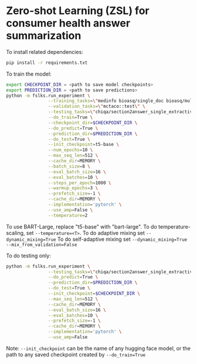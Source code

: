 # Zero-shot Learning (ZSL) for consumer health answer summarization

To install related dependencies:
```bash
pip install -r requirements.txt
```

To train the model:
```bash
export CHECKPOINT_DIR = <path to save model checkpoints>
export PREDICTION_DIR = <path to save predictions>
python -m fslks.run_experiment \
                --training_tasks=\"medinfo bioasq/single_doc bioasq/multi_doc pubmed_summ medlineplus_references super_glue/copa scientific_papers/arxiv scientific_papers/pubmed cochrane_summ cnn_dailymail ebm/answer ebm/justify squad movie_rationales evi_conv cosmos_qa::validation mctaco qa4mre/2011.main.EN qa4mre/2012.main.EN qa4mre/2013.main.EN qa4mre/2012.alzheimers.EN qa4mre/2013.alzheimers.EN\" \
                --validation_tasks=\"mctaco::test\" \
                --testing_tasks=\"chiqa/section2answer_single_extractive duc/2004 duc/2007 tac/2009 tac/2010\" \
                --do_train=True \
                --checkpoint_dir=$CHECKPOINT_DIR \
                --do_predict=True \
                --prediction_dir=$PREDICTION_DIR \
                --do_test=True \
                --init_checkpoint=t5-base \
                --num_epochs=10 \
                --max_seq_len=512 \
                --cache_dir=MEMORY \
                --batch_size=8 \
                --eval_batch_size=16 \
                --eval_batches=10 \
                --steps_per_epoch=1000 \
                --warmup_epochs=3 \
                --prefetch_size=-1 \
                --cache_dir=MEMORY \
                --implementation='pytorch' \
                --use_amp=False \
                --temperature=2
```

To use BART-Large, replace "t5-base" with "bart-large". 
To do temperature-scaling, set `--temperature=<T>`.
To do adaptive mixing set `--dynamic_mixing=True`
To do self-adaptive mixing set `--dynamic_mixing=True --mix_from_validation=False`

To do testing only:
```bash
python -m fslks.run_experiment \
                --testing_tasks=\"chiqa/section2answer_single_extractive duc/2004 duc/2007 tac/2009 tac/2010\" \
                --do_predict=True \
                --prediction_dir=$PREDICTION_DIR \
                --do_test=True \
                --init_checkpoint=$CHECKPOINT_DIR \
                --max_seq_len=512 \
                --cache_dir=MEMORY \
                --eval_batch_size=16 \
                --eval_batches=10 \
                --prefetch_size=-1 \
                --cache_dir=MEMORY \
                --implementation='pytorch' \
                --use_amp=False
```

Note: `--init_checkpoint` can be the name of any hugging face model, or the path to any saved checkpoint created by `--do_train=True`

